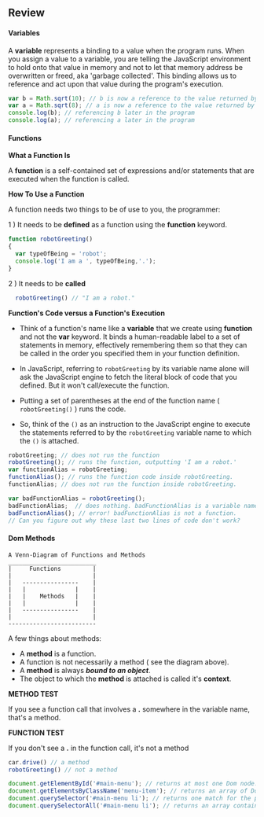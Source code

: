 ## Review

#### Variables

A **variable** represents a binding to a value when the program runs.  When you assign a value to a variable, you are telling the JavaScript environment to hold onto that value in memory and not to let that memory address be overwritten or freed, aka 'garbage collected'.  This binding allows us to reference and act upon that value during the program's execution.

```javascript
var b = Math.sqrt(10); // b is now a reference to the value returned by Math.sqrt(10)
var a = Math.sqrt(8); // a is now a reference to the value returned by Math.sqrt(8)
console.log(b); // referencing b later in the program
console.log(a); // referencing a later in the program

````

#### Functions

**What a Function Is**

A **function** is a self-contained set of expressions and/or statements that are executed when the function is called.

**How To Use a Function**

A function needs two things to be of use to you, the programmer:

1 ) It needs to be **defined** as a function using the **function** keyword.
  ````javascript
  function robotGreeting()
  {
    var typeOfBeing = 'robot';
    console.log('I am a ', typeOfBeing,'.');
  }
  ````
2 ) It needs to be **called**

````javascript
  robotGreeting() // "I am a robot."
````

**Function's Code versus a Function's Execution**

+ Think of a function's name like a **variable** that we create using **function** and not the **var** keyword. It binds a human-readable label to a set of statements in memory, effectively remembering them so that they can be called in the order you specified them in your function definition. 

+ In JavaScript, referring to ```` robotGreeting ```` by its variable name alone will ask the JavaScript engine to fetch the literal block of code that you defined. But it won't call/execute the function.

+ Putting a set of parentheses at the end of the function name ( ````robotGreeting()```` ) runs the code.
+ So, think of the ````()```` as an instruction to the JavaScript engine to execute the statements referred to by the ````robotGreeting```` variable name to which the ````()```` is attached.

````javascript
robotGreeting; // does not run the function
robotGreeting(); // runs the function, outputting 'I am a robot.'
var functionAlias = robotGreeting;
functionAlias(); // runs the function code inside robotGreeting.  
functionAlias; // does not run the function inside robotGreeting.

var badFunctionAlias = robotGreeting();
badFunctionAlias;  // does nothing. badFunctionAlias is a variable name that is bound to 'undefined'.
badFunctionAlias(); // error! badFunctionAlias is not a function. 
// Can you figure out why these last two lines of code don't work?

````


#### Dom Methods
````
A Venn-Diagram of Functions and Methods
_________________________
|     Functions         |
|                       |
|   ----------------    |
|   |              |    |
|   |    Methods   |    |
|   |              |    |
|   ----------------    |
|                       |
-------------------------

````
A few things about methods:
+ A **method** is a function.
+ A function is not necessarily a method ( see the diagram above).
+ A **method** is always ***bound to an object***.
+ The object to which the **method** is attached is called it's **context**.

**METHOD TEST**

If you see a function call that involves a **.** somewhere in the variable name, that's a method.

**FUNCTION TEST**

If you don't see a **.** in the function call, it's not a method

````javascript
car.drive() // a method
robotGreeting() // not a method

```` 

````javascript 
document.getElementById('#main-menu'); // returns at most one Dom node.
document.getElementsByClassName('menu-item'); // returns an array of Dom nodes.
document.querySelector('#main-menu li'); // returns one match for the provided selector
document.querySelectorAll('#main-menu li'); // returns an array containing all matches of the provided selector
````
